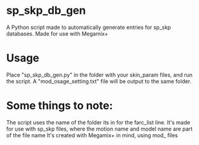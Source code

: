# sp_skp_db_gen

A Python script made to automatically generate entries for sp_skp databases. Made for use with Megamix+

# Usage 

Place "sp_skp_db_gen.py" in the folder with your skin_param files, and run the script.
A "mod_osage_setting.txt" file will be output to the same folder.

# Some things to note:

The script uses the name of the folder its in for the farc_list line. 
It's made for use with sp_skp files, where the motion name and model name are part of the file name
It's created with Megamix+ in mind, using mod_ files 

